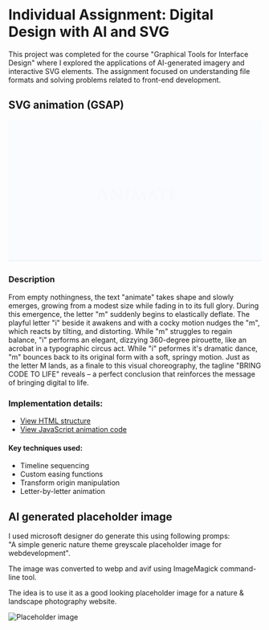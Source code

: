 # Individual Assignment: Digital Design with AI and SVG

This project was completed for the course "Graphical Tools for Interface Design" where I explored the applications of AI-generated imagery and interactive SVG elements. The assignment focused on understanding file formats and solving problems related to front-end development.

## SVG animation (GSAP)

![GSAP svg animation](Assets/images/gsap-svg-animation.gif)

### Description

From empty nothingness, the text "animate" takes shape and slowly emerges, growing from a modest size while fading in to its full glory. During this emergence, the letter "m" suddenly begins to elastically deflate. The playful letter "i" beside it awakens and with a cocky motion nudges the "m", which reacts by tilting, and distorting. While "m" struggles to regain balance, "i" performs an elegant, dizzying 360-degree pirouette, like an acrobat in a typographic circus act. While "i" peformes it's dramatic dance, "m" bounces back to its original form with a soft, springy motion. Just as the letter M lands, as a finale to this visual choreography, the tagline "BRING CODE TO LIFE" reveals – a perfect conclusion that reinforces the message of bringing digital to life.

### Implementation details:

- [View HTML structure](./index.html)
- [View JavaScript animation code](./src/js/main.js)

#### Key techniques used:

- Timeline sequencing
- Custom easing functions
- Transform origin manipulation
- Letter-by-letter animation

## AI generated placeholder image

I used microsoft designer do generate this using following promps:<br>
"A simple generic nature theme greyscale placeholder image for webdevelopment".

The image was converted to webp and avif using ImageMagick command-line tool.

The idea is to use it as a good looking placeholder image for a nature & landscape photography website.

![Placeholder image](Assets/images/placeholder.avif)
